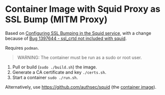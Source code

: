 # Container Image with Squid Proxy as SSL Bump (MITM Proxy)

Based on [Configuring SSL Bumping in the Squid service](https://support.kaspersky.com/KWTS/6.1/en-US/166244.htm),
with a change because of [Bug 1397644 - ssl_crtd not included with squid](https://bugzilla.redhat.com/show_bug.cgi?id=1397644).

Requires `podman`.

> WARNING: The container must be run as a sudo or root user.

1. Pull or build (`sudo ./build.sh`) the image.
2. Generate a CA certificate and key `./certs.sh`.
3. Start a container `sudo ./run.sh`.

Alternatively, use https://github.com/authsec/squid (the [container image](https://hub.docker.com/r/authsec/squid)).